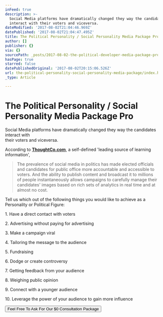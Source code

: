 ```yaml
---
inFeed: true
description: >-
  Social Media platforms have dramatically changed they way the candidates
  interact with their voters and viceversa.
dateModified: '2017-08-02T21:04:46.969Z'
datePublished: '2017-08-02T21:04:47.495Z'
title: The Political Personality / Social Personality Media Package Pro
author: []
publisher: {}
via: {}
sourcePath: _posts/2017-08-02-the-political-developer-media-package-pro.md
hasPage: true
starred: false
datePublishedOriginal: '2017-08-02T20:15:06.526Z'
url: the-political-personality-social-personality-media-package/index.html
_type: Article

---
```

# **The Political Personality / Social Personality Media Package Pro**

Social Media platforms have dramatically changed they way the candidates interact with   
their voters and viceversa.

According to **[ThoughtCo.com][0]**, a self-defined 'leading source of learning information',

> The prevalence of social media in politics has made elected officials and candidates for public office more accountable and accessible to voters. And the ability to publish content and broadcast it to millions of people instantaneously allows campaigns to carefully manage their candidates' images based on rich sets of analytics in real time and at almost no cost.

Tell us which out of the following things you would like to achieve as a Personality or Political Figure:

1\. Have a direct contact with voters

2\. Advertising without paying for advertising

3\. Make a campaign viral

4\. Tailoring the message to the audience

5\. Fundraising

6\. Dodge or create controversy

7\. Getting feedback from your audience

8\. Weighing public opinion

9\. Connect with a younger audience

10\. Leverage the power of your audience to gain more influence

<button data-role="cta" style="">Feel Free To Ask For Our $0 Consultation Package</button>



[0]: https://www.thoughtco.com/how-social-media-has-changed-politics-3367534 "How Social Media Has Changed Politics"